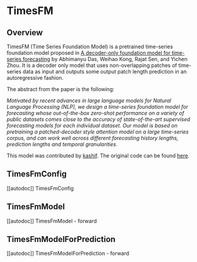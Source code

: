 <!--Copyright 2024 The HuggingFace Team. All rights reserved.

Licensed under the Apache License, Version 2.0 (the "License"); you may not use this file except in compliance with
the License. You may obtain a copy of the License at

http://www.apache.org/licenses/LICENSE-2.0

Unless required by applicable law or agreed to in writing, software distributed under the License is distributed on
an "AS IS" BASIS, WITHOUT WARRANTIES OR CONDITIONS OF ANY KIND, either express or implied. See the License for the
specific language governing permissions and limitations under the License.

⚠️ Note that this file is in Markdown but contain specific syntax for our doc-builder (similar to MDX) that may not be
rendered properly in your Markdown viewer.

-->

# TimesFM

## Overview

TimesFM (Time Series Foundation Model) is a pretrained time-series foundation model proposed in [A decoder-only foundation model for time-series forecasting](https://huggingface.co/papers/2310.10688) by Abhimanyu Das, Weihao Kong, Rajat Sen, and  Yichen Zhou. It is a decoder only model that uses non-overlapping patches of time-series data as input and outputs some output patch length prediction in an autoregressive fashion.


The abstract from the paper is the following:

*Motivated by recent advances in large language models for Natural Language Processing (NLP), we design a time-series foundation model for forecasting whose out-of-the-box zero-shot performance on a variety of public datasets comes close to the accuracy of state-of-the-art supervised forecasting models for each individual dataset. Our model is based on pretraining a patched-decoder style attention model on a large time-series corpus, and can work well across different forecasting history lengths, prediction lengths and temporal granularities.*


This model was contributed by [kashif](https://huggingface.co/kashif).
The original code can be found [here](https://github.com/google-research/timesfm).


## TimesFmConfig

[[autodoc]] TimesFmConfig

## TimesFmModel

[[autodoc]] TimesFmModel
    - forward

## TimesFmModelForPrediction

[[autodoc]] TimesFmModelForPrediction
    - forward

